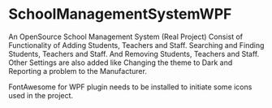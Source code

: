 # SchoolManagementSystemWPF
An OpenSource School Management System (Real Project)
Consist of Functionality of Adding Students, Teachers and Staff.
Searching and Finding Students, Teachers and Staff.
And Removing Students, Teachers and Staff.
Other Settings are also added like Changing the theme to Dark and Reporting a problem to the Manufacturer.

FontAwesome for WPF plugin needs to be installed to initiate some icons used in the project.